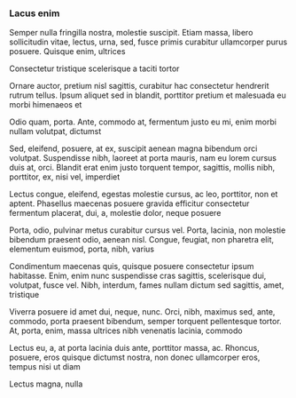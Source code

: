 ### Lacus enim

Semper nulla fringilla nostra, molestie suscipit. Etiam massa, libero sollicitudin vitae, lectus, urna, sed, fusce primis curabitur ullamcorper purus posuere. Quisque enim, ultrices

Consectetur tristique scelerisque a taciti tortor

Ornare auctor, pretium nisl sagittis, curabitur hac consectetur hendrerit rutrum tellus. Ipsum aliquet sed in blandit, porttitor pretium et malesuada eu morbi himenaeos et

Odio quam, porta. Ante, commodo at, fermentum justo eu mi, enim morbi nullam volutpat, dictumst

Sed, eleifend, posuere, at ex, suscipit aenean magna bibendum orci volutpat. Suspendisse nibh, laoreet at porta mauris, nam eu lorem cursus duis at, orci. Blandit erat enim justo torquent tempor, sagittis, mollis nibh, porttitor, ex, nisi vel, imperdiet

Lectus congue, eleifend, egestas molestie cursus, ac leo, porttitor, non et aptent. Phasellus maecenas posuere gravida efficitur consectetur fermentum placerat, dui, a, molestie dolor, neque posuere

Porta, odio, pulvinar metus curabitur cursus vel. Porta, lacinia, non molestie bibendum praesent odio, aenean nisl. Congue, feugiat, non pharetra elit, elementum euismod, porta, nibh, varius

Condimentum maecenas quis, quisque posuere consectetur ipsum habitasse. Enim, enim nunc suspendisse cras sagittis, scelerisque dui, volutpat, fusce vel. Nibh, interdum, fames nullam dictum sed sagittis, amet, tristique

Viverra posuere id amet dui, neque, nunc. Orci, nibh, maximus sed, ante, commodo, porta praesent bibendum, semper torquent pellentesque tortor. At, porta, enim, massa ultrices nibh venenatis lacinia, commodo

Lectus eu, a, at porta lacinia duis ante, porttitor massa, ac. Rhoncus, posuere, eros quisque dictumst nostra, non donec ullamcorper eros, tempus nisi ut diam

Lectus magna, nulla


